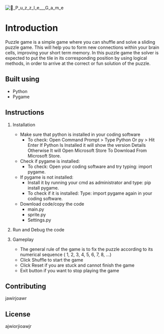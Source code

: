 ![🧩_P_u_z_z_l_e___G_a_m_e](https://user-images.githubusercontent.com/118676134/206903221-89b7d373-9b7f-485d-9d17-6067651bc2bf.png)



# Introduction
Puzzle game is a simple game where you can shuffle and solve a sliding puzzle game. 
This will help you to form new connections within your brain cells, improving your short term memory. 
In this puzzle game the solver is expected to put the tile in its corresponding position by using logical methods, in order to arrive at the correct or fun solution of the puzzle.

## Built using
- Python
- Pygame


## Instructions

1. Installation
   - Make sure that python is installed in your coding software
     - To check: Open Command Prompt > Type Python Or py > Hit Enter If Python Is Installed it will show the version Details Otherwise It will Open Microsoft Store To        Download From Microsoft Store.
   - Check if pygame is installed:
     - To check: Open your coding software and try typing: import pygame.
   - If pygame is not installed:
     - Install it by running your cmd as administrator and type: pip install pygame.
     - To check if it is installed: Type: import pygame again in your coding software.
   - Download code/copy the code 
     - main.py
     - sprite.py
     - Settings.py

2. Run and Debug the code
   
3. Gameplay
   - The general rule of the game is to fix the puzzle according to its numerical sequence ( 1, 2, 3, 4, 5, 6, 7, 8, ...)
   - Click Shuffle to start the game
   - Click Reset if you are stuck and cannot finish the game
   - Exit button if you want to stop playing the game

## Contributing
jawirjoawr


## License
ajwiorjioawjr
